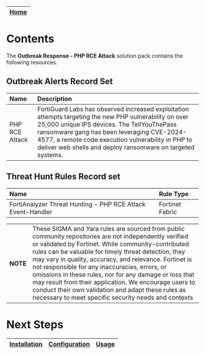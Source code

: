| [Home](../README.md) |
 | -------------------------------------------- |

# Contents

The **Outbreak Response - PHP RCE Attack** solution pack contains the following resources.

## Outbreak Alerts Record Set

| Name | Description |
|:-------------------------|:------------------|
| PHP RCE Attack | FortiGuard Labs has observed increased exploitation attempts targeting the new PHP vulnerability on over 25,000 unique IPS devices. The TellYouThePass ransomware gang has been leveraging CVE-2024-4577, a remote code execution vulnerability in PHP to deliver web shells and deploy ransomware on targeted systems. |

## Threat Hunt Rules Record set

| Name | Rule Type |
|:-------------------------|:------------------|
| FortiAnalyzer Threat Hunting - PHP RCE Attack Event-Handler | Fortinet Fabric |


 <table><th>NOTE</th><td>These SIGMA and Yara rules are sourced from public community repositories are not independently verified or validated by Fortinet. While community-contributed rules can be valuable for timely threat detection, they may vary in quality, accuracy, and relevance. Fortinet is not responsible for any inaccuracies, errors, or omissions in these rules, nor for any damage or loss that may result from their application. We encourage users to conduct their own validation and adapt these rules as necessary to meet specific security needs and contexts</td></table> 

# Next Steps
| [Installation](./setup.md#installation) | [Configuration](./setup.md#configuration) | [Usage](./usage.md) |
| ----------------------------------------- | ------------------------------------------- | --------------------- |